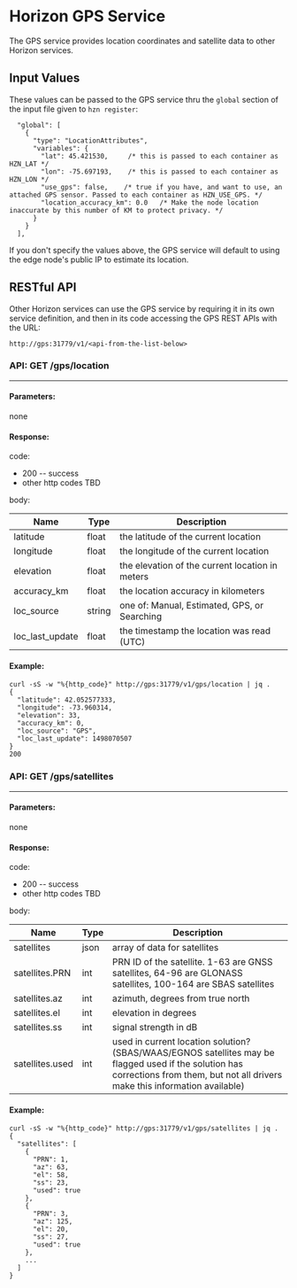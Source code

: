 # Horizon GPS Service

The GPS service provides location coordinates and satellite data to other Horizon services.

## Input Values

These values can be passed to the GPS service thru the `global` section of the input file given to `hzn register`:
```
  "global": [
    {
      "type": "LocationAttributes",
      "variables": {
        "lat": 45.421530,     /* this is passed to each container as HZN_LAT */
        "lon": -75.697193,    /* this is passed to each container as HZN_LON */
        "use_gps": false,    /* true if you have, and want to use, an attached GPS sensor. Passed to each container as HZN_USE_GPS. */
        "location_accuracy_km": 0.0   /* Make the node location inaccurate by this number of KM to protect privacy. */
      }
    }
  ],
```

If you don't specify the values above, the GPS service will default to using the edge node's public IP to estimate its location.

## RESTful API

Other Horizon services can use the GPS service by requiring it in its own service definition, and then in its code accessing the GPS REST APIs with the URL:
```
http://gps:31779/v1/<api-from-the-list-below>
```

### **API:** GET /gps/location
---

#### Parameters:
none

#### Response:

code: 
* 200 -- success
* other http codes TBD

body:


| Name | Type | Description |
| ---- | ---- | ---------------- |
| latitude | float | the latitude of the current location |
| longitude | float | the longitude of the current location |
| elevation | float | the elevation of the current location in meters |
| accuracy_km | float | the location accuracy in kilometers |
| loc_source | string | one of: Manual, Estimated, GPS, or Searching |
| loc_last_update | float | the timestamp the location was read (UTC) |


#### Example:
```
curl -sS -w "%{http_code}" http://gps:31779/v1/gps/location | jq .
{
  "latitude": 42.052577333,
  "longitude": -73.960314,
  "elevation": 33,
  "accuracy_km": 0,
  "loc_source": "GPS",
  "loc_last_update": 1498070507
}
200
```

### **API:** GET /gps/satellites
---

#### Parameters:
none

#### Response:

code: 
* 200 -- success
* other http codes TBD

body:


| Name | Type | Description |
| ---- | ---- | ---------------- |
| satellites | json | array of data for satellites |
| satellites.PRN | int | PRN ID of the satellite. 1-63 are GNSS satellites, 64-96 are GLONASS satellites, 100-164 are SBAS satellites |
| satellites.az | int | azimuth, degrees from true north |
| satellites.el | int | elevation in degrees |
| satellites.ss | int | signal strength in dB |
| satellites.used | int | used in current location solution? (SBAS/WAAS/EGNOS satellites may be flagged used if the solution has corrections from them, but not all drivers make this information available) |


#### Example:
```
curl -sS -w "%{http_code}" http://gps:31779/v1/gps/satellites | jq .
{
  "satellites": [
    {
      "PRN": 1,
      "az": 63,
      "el": 58,
      "ss": 23,
      "used": true
    },
    {
      "PRN": 3,
      "az": 125,
      "el": 20,
      "ss": 27,
      "used": true
    },
    ...
  ]
}
```
